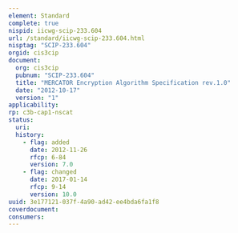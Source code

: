 ```yaml
---
element: Standard
complete: true
nispid: iicwg-scip-233.604
url: /standard/iicwg-scip-233.604.html
nisptag: "SCIP-233.604"
orgid: cis3cip
document:
  org: cis3cip
  pubnum: "SCIP-233.604"
  title: "MERCATOR Encryption Algorithm Specification rev.1.0"
  date: "2012-10-17"
  version: "1"
applicability:
rp: c3b-cap1-nscat
status:
  uri: 
  history: 
    - flag: added
      date: 2012-11-26
      rfcp: 6-84
      version: 7.0
    - flag: changed
      date: 2017-01-14
      rfcp: 9-14
      version: 10.0
uuid: 3e177121-037f-4a90-ad42-ee4bda6fa1f8
coverdocument:
consumers:
---
```

